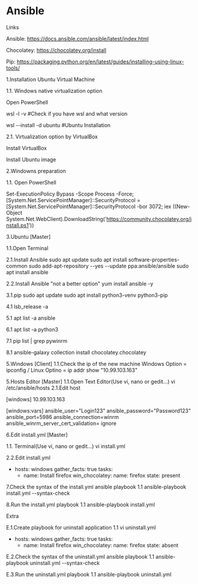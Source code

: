 # Ansible

Links

  Ansible: https://docs.ansible.com/ansible/latest/index.html
  
  Chocolatey: https://chocolatey.org/install
  
  Pip: https://packaging.python.org/en/latest/guides/installing-using-linux-tools/
  

1.Installation Ubuntu Virtual Machine

  1.1. Windows native virtualization option
   
   Open PowerShell
    
   wsl -l -v                      #Check if you have wsl and what version
     
   wsl --install -d ubuntu        #Ubuntu Installation
 
 2.1. Virtualization option by VirtualBox
  
  Install VirtualBox
  
  Install Ubuntu image
  

2.Windowns preparation

 1.1. Open PowerShell
	
Set-ExecutionPolicy Bypass -Scope Process -Force; [System.Net.ServicePointManager]::SecurityProtocol = [System.Net.ServicePointManager]::SecurityProtocol -bor 3072; iex ((New-Object System.Net.WebClient).DownloadString('https://community.chocolatey.org/install.ps1'))


3.Ubuntu [Master]

  1.1.Open Terminal
  
  2.1.Install Ansible
    sudo apt update
    sudo apt install software-properties-common
    sudo add-apt-repository --yes --update ppa:ansible/ansible
    sudo apt install ansible
    
  2.2.Install Ansible "not a better option"
    yum install ansible -y
    
  3.1.pip
    sudo apt update
    sudo apt install python3-venv python3-pip
    
  4.1 lsb_release -a

  5.1 apt list -a ansible

  6.1 apt list -a python3

  7.1 pip list | grep pywinrm

  8.1 ansible-galaxy collection install chocolatey.chocolatey


5.Windows [Client]
  1.1.Check the ip of the new machine
Windows Option = ipconfig / Linux Optino = ip addr show 
"10.99.103.163"

5.Hosts Editor [Master]
  1.1.Open Text Editor(Use vi, nano or gedit...)
    vi /etc/ansible/hosts
  2.1.Edit host

[windows]
10.99.103.163

[windows:vars]
ansible_user="Login123"
ansible_password="Password123"
ansible_port=5986
ansible_connection=winrm
ansible_winrm_server_cert_validation= ignore


6.Edit install.yml [Master]

  1.1. Terminal(Use vi, nano or gedit...)
    vi install.yml
    
  2.2.Edit install.yml
- hosts: windows
  gather_facts: true
  tasks:
  - name: Install firefox
    win_chocolatey:
      name: firefox
      state: present

7.Check the syntax of the install.yml ansible playbook
  1.1 ansible-playbook install.yml --syntax-check

8.Run the install.yml playbook
  1.1 ansible-playbook install.yml

Extra

E.1.Create playbook for uninstall application
  1.1 vi uninstall.yml
- hosts: windows
  gather_facts: true
  tasks:
  - name: Install firefox
    win_chocolatey:
      name: firefox
      state: absent

E.2.Check the syntax of the uninstall.yml ansible playbook
  1.1 ansible-playbook uninstall.yml --syntax-check

E.3.Run the uninstall.yml playbook
  1.1 ansible-playbook uninstall.yml
  
  
  

